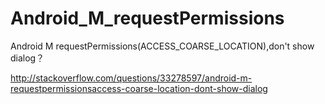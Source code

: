 # Android_M_requestPermissions
Android M requestPermissions(ACCESS_COARSE_LOCATION),don't show dialog？

http://stackoverflow.com/questions/33278597/android-m-requestpermissionsaccess-coarse-location-dont-show-dialog
